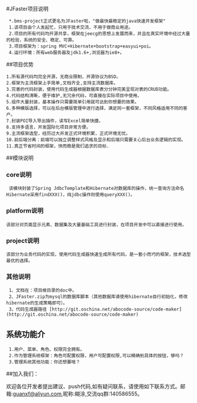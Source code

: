 #JFaster项目说明

     *.bms-project正式更名为JFaster啦，"做最快最稳定的java快速开发框架"
     1.该项目由个人发起忙，只用于技术交流，不用于做商业用途。
     2.项目的所有代码均开源共享，框架在jeecg的思想上发展而来，并且在真实环境中经过大量的检验，系统的安全、稳定、可靠。
     3.项目框架为：spring MVC+Hibernate+bootstrap+easyui+poi。
     4.运行环境：所有web服务器及jdk1.6+,浏览器为ie8+。

##项目优势
   
    1.所有源代码均完全开源，无商业限制，开源协议为BSD。
    2.框架为主流框架上手简单,文档齐全,支持主流数据库。
    3.完善的代码封装，使用代码生成器根据数据库表分分钟完美呈现对表的CRUD功能。
    4.代码结构清晰，便于维护,无冗余代码，可直接在实际项目中使用。
    5.组件大量封装，基本操作只需要简单引用就可达到你想要的效果。
    6.多种模版选择，可以在后台模版管理中进行选择，满足同一套框架，不同风格适用不同的客户。
    7.封装POI导入导出插件，读写Excel简单快捷。
    8.支持多语言，开发国际化项目非常方便。
    9.主流框架选型，经历过大并发正式环境积累，正式环境无忧。
    10.前后端分离：前端可以独立调整样式风格及显示和后端只需要关心后台业务逻辑的实现。
    11.真正节省时间的框架，快而稳是我们追求的目标.
   

##模块说明

### core说明
     该模块封装了Spring JdbcTemplate和Hibernate对数据库的操作，统一查询方法命名Hibernate采用findXXX()，纯jdbc操作则使用queryXXX()。

### platform说明
    该部分对页面显示元素、数据集及大量基础工具进行封装，在项目开发中可以直接进行使用。

### project说明
    该部分为业务代码的实现，使用代码生成器快速生成所有代码，是一套小而巧的框架，技术选型最优的选择。

### 其他说明
     1、文档在：项目根目录的doc中。
     2、JFaster.zip为mysql的数据库脚本（其他数据库请使用hibernate自行初始化，修改hibernate的生成策略即可）。
     3、代码生成器路径 [http://git.oschina.net/abocode-source/code-maker](http://git.oschina.net/abocode-source/code-maker)
     
## 系统功能介
     1.用户、菜单、角色、权限完全拥有。
     2.作为管理系统框架：角色可配置权限，用户可配置权限,可以精确到具体的按钮，够吗？
     3.管理系统其他功能：你还想要啥？
     
##加入我们：

   欢迎各位开发者提出建议、push代码,如有疑问联系，请使用如下联系方式。邮箱:guanxf@aliyun.com,昵称:糊涂,交流qq群:140586555。